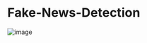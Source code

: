 # Fake-News-Detection

![image](https://github.com/smkhabe/Fake-News-Detection/assets/110238344/9d1c41d1-330a-438d-8e81-7a2c910a0d55)
